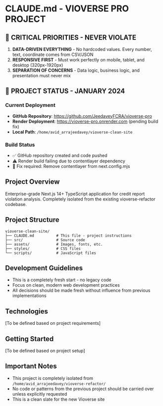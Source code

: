# CLAUDE.md - VIOVERSE PRO PROJECT

## 🔴 CRITICAL PRIORITIES - NEVER VIOLATE
1. **DATA-DRIVEN EVERYTHING** - No hardcoded values. Every number, text, coordinate comes from CSV/JSON
2. **RESPONSIVE FIRST** - Must work perfectly on mobile, tablet, and desktop (320px-1920px)
3. **SEPARATION OF CONCERNS** - Data logic, business logic, and presentation must never mix

## 🚀 PROJECT STATUS - JANUARY 2024

### Current Deployment
- **GitHub Repository**: https://github.com/JeedaveyFCRA/vioverse-pro
- **Render Deployment**: https://vioverse-pro.onrender.com (pending build fix)
- **Local Path**: `/home/avid_arrajeedavey/vioverse-clean-site`

### Build Status
- ✅ GitHub repository created and code pushed
- ⚠️ Render build failing due to contentlayer dependency
- 🔧 Fix required: Remove contentlayer from next.config.mjs

## Project Overview
Enterprise-grade Next.js 14+ TypeScript application for credit report violation analysis. Completely isolated from the existing vioverse-refactor codebase.

## Project Structure
```
vioverse-clean-site/
├── CLAUDE.md          # This file - project instructions
├── src/               # Source code
├── assets/            # Images, fonts, etc.
├── styles/            # CSS files
└── scripts/           # JavaScript files
```

## Development Guidelines
- This is a completely fresh start - no legacy code
- Focus on clean, modern web development practices
- All decisions should be made fresh without influence from previous implementations

## Technologies
[To be defined based on project requirements]

## Getting Started
[To be defined based on project setup]

## Important Notes
- This project is completely isolated from `/home/avid_arrajeedavey/vioverse-refactor/`
- No code or patterns from the previous project should be carried over unless explicitly requested
- This is a clean slate for the new Vioverse site
